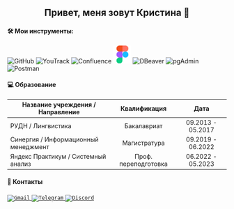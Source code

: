 <h2 align="center"> Привет, меня зовут Кристина 👋</h2>

#### 🛠 Мои инструменты:

<div>
  <img src="https://cdn-icons-png.flaticon.com/512/919/919847.png?w=740&t=st=1684171461~exp=1684172061~hmac=6886855aa2c36dbb9d9808f55954bdbeeac95e5793b8ff4a49f67ba4965d1262" title="GitHub" alt="GitHub" width="48"/>
  <img src="https://upload.wikimedia.org/wikipedia/commons/8/8d/YouTrack_Icon.svg" title="YouTrack" alt="YouTrack" width="43"/>
  <img src="https://cdn.iconscout.com/icon/free/png-512/free-confluence-3521361-2944805.png?f=avif&w=256" title="Confluence" alt="Confluence" width="43"/>
  <img src="https://github.com/devicons/devicon/blob/master/icons/figma/figma-original.svg" title="Figma" alt="Figma" width="41"/>
  <img src="https://icon.icepanel.io/Technology/svg/DBeaver.svg" title="DBeaver" alt="DBeaver" width="47"/>
  <img src="https://img.icons8.com/?size=512&id=38561&format=png" title="pgAdmin" alt="pgAdmin" width="48"/>
  <img src="https://cdn.iconscout.com/icon/free/png-512/free-postman-3521648-2945092.png?f=avif&w=256" title="Postman" alt="Postman" width="42"/>
</div>
  
#### 💻 Образование
 
| Название учреждения / Направление               | Квалификация        | Дата              |
| ------------------------------------------------| :------------------:| :---------------: |
| РУДН / Лингвистика                              | Бакалавриат         | 09.2013 - 05.2017 |
| Синергия / Информационный менеджмент            | Магистратура        | 09.2019 - 06.2022 |
| Яндекс Практикум / Системный анализ             | Проф. переподготовка| 06.2022 - 05.2023 |

#### &#128241; Контакты
</a>
<a href="kristina.lyamina.95@gmail.com">
  <code><img height="39" title="Gmail" alt="Gmail"  src="https://img.icons8.com/?size=512&id=ZsqwnJaWUi9o&format=png"></code>
</a>
<a href="https://t.me/Kri5ta">
  <code><img height="36" title="Telegram" alt="Telegram" src="https://cdn-icons-png.flaticon.com/512/1216/1216722.png?w=740&t=st=1684179483~exp=1684180083~hmac=3193a38bf2c07770dfcd51700d3f99ba1fda620347adfb3e58bd96fcb56e00cb"></code>
</a>
<a href="https://discord.com/users/250531752156725248">
  <code><img height="42" title="Discord" alt="Discord"  src="https://cdn.icon-icons.com/icons2/3132/PNG/512/discord_social_network_communication_interaction_message_icon_192260.png"></code>
</a>


